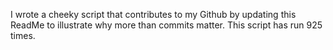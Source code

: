 I wrote a cheeky script that contributes to my Github by updating this ReadMe to illustrate why more than commits matter. This script has run 925 times.